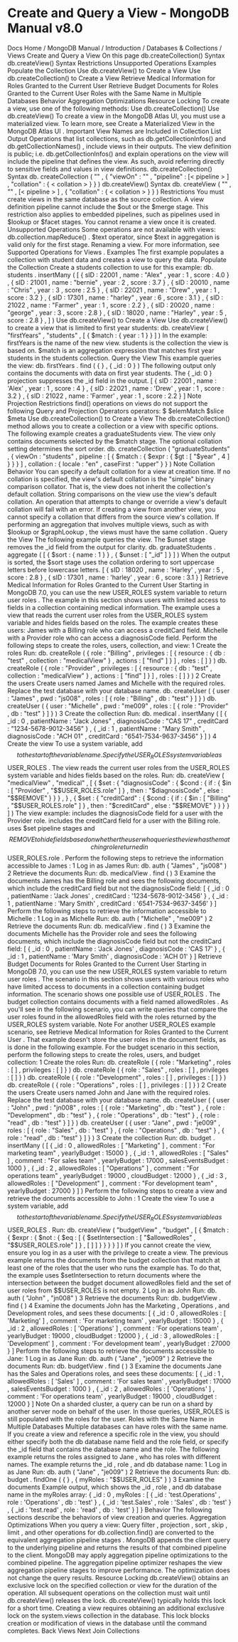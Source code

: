 # Create and Query a View - MongoDB Manual v8.0


Docs Home / MongoDB Manual / Introduction / Databases & Collections / Views Create and Query a View On this page db.createCollection() Syntax db.createView() Syntax Restrictions Unsupported Operations Examples Populate the Collection Use db.createView() to Create a View Use db.createCollection() to Create a View Retrieve Medical Information for Roles Granted to the Current User Retrieve Budget Documents for Roles Granted to the Current User Roles with the Same Name in Multiple Databases Behavior Aggregation Optimizations Resource Locking To create a view, use one of the following methods: Use db.createCollection() Use db.createView() To create a view in the MongoDB Atlas UI, you must use a materialized
view. To learn more, see Create a Materialized View in the MongoDB Atlas UI . Important View Names are Included in Collection List Output Operations that list collections, such as db.getCollectionInfos() and db.getCollectionNames() , include views in their outputs. The view definition is public; i.e. db.getCollectionInfos() and explain operations on the view will include the pipeline that
defines the view. As such, avoid referring directly to sensitive fields
and values in view definitions. db.createCollection() Syntax db. createCollection ( "<viewName>" , { "viewOn" : "<source>" , "pipeline" : [< pipeline > ] , "collation" : { < collation > } } ) db.createView() Syntax db. createView ( "<viewName>" , "<source>" , [< pipeline > ] , { "collation" : { < collation > } } ) Restrictions You must create views in the same database as the source collection. A view definition pipeline cannot include the $out or
the $merge stage. This restriction also applies to
embedded pipelines, such as pipelines used in $lookup or $facet stages. You cannot rename a view once it is created. Unsupported Operations Some operations are not available with views: db.collection.mapReduce() . $text operator, since $text in
aggregation is valid only for the first stage. Renaming a view. For more information, see Supported Operations for Views . Examples The first example populates a collection with student data and creates a
view to query the data. Populate the Collection Create a students collection to use for this example: db. students . insertMany ( [ { sID : 22001 , name : "Alex" , year : 1 , score : 4.0 } , { sID : 21001 , name : "bernie" , year : 2 , score : 3.7 } , { sID : 20010 , name : "Chris" , year : 3 , score : 2.5 } , { sID : 22021 , name : "Drew" , year : 1 , score : 3.2 } , { sID : 17301 , name : "harley" , year : 6 , score : 3.1 } , { sID : 21022 , name : "Farmer" , year : 1 , score : 2.2 } , { sID : 20020 , name : "george" , year : 3 , score : 2.8 } , { sID : 18020 , name : "Harley" , year : 5 , score : 2.8 } , ] ) Use db.createView() to Create a View Use db.createView() to create a view that is limited to first
year students: db. createView ( "firstYears" , "students" , [ { $match : { year : 1 } } ] ) In the example: firstYears is the name of the new view. students is the collection the view is based on. $match is an aggregation expression that matches first
year students in the students collection. Query the View This example queries the view: db. firstYears . find ( { } , { _id : 0 } ) The following output only contains the documents with data on first
year students. The { _id: 0 } projection suppresses the _id field in the output. [ { sID : 22001 , name : 'Alex' , year : 1 , score : 4 } , { sID : 22021 , name : 'Drew' , year : 1 , score : 3.2 } , { sID : 21022 , name : 'Farmer' , year : 1 , score : 2.2 } ] Note Projection Restrictions find() operations on views do not support
the following Query and Projection Operators operators: $ $elemMatch $slice $meta Use db.createCollection() to Create a View The db.createCollection() method allows you to create a
collection or a view with specific options. The following example creates a graduateStudents view. The view
only contains documents selected by the $match stage. The
optional collation setting determines the sort
order. db. createCollection ( "graduateStudents" , { viewOn : "students" , pipeline : [ { $match : { $expr : { $gt : [ "$year" , 4 ] } } } ] , collation : { locale : "en" , caseFirst : "upper" } } ) Note Collation Behavior You can specify a default collation for a view at creation time. If no collation is specified, the
view's default collation is the "simple" binary comparison
collator. That is, the view does not inherit the collection's
default collation. String comparisons on the view use the view's default collation.
An operation that attempts to change or override a view's default
collation will fail with an error. If creating a view from another view, you cannot specify a
collation that differs from the source view's collation. If performing an aggregation that involves multiple views, such as
with $lookup or $graphLookup , the views must
have the same collation . Query the View The following example queries the view. The $unset stage
removes the _id field from the output for clarity. db. graduateStudents . aggregate ( [ { $sort : { name : 1 } } , { $unset : [ "_id" ] } ] ) When the output is sorted, the $sort stage uses the collation ordering to sort uppercase letters before
lowercase letters. [ { sID : 18020 , name : 'Harley' , year : 5 , score : 2.8 } , { sID : 17301 , name : 'harley' , year : 6 , score : 3.1 } ] Retrieve Medical Information for Roles Granted to the Current User Starting in MongoDB 7.0, you can use the new USER_ROLES system variable to return user roles . The example in this section shows users with limited access to fields in
a collection containing medical information. The example uses a view
that reads the current user roles from the USER_ROLES system
variable and hides fields based on the roles. The example creates these users: James with a Billing role who can access a creditCard field. Michelle with a Provider role who can access a diagnosisCode field. Perform the following steps to create the roles, users, collection, and
view: 1 Create the roles Run: db. createRole ( { role : "Billing" , privileges : [ { resource : { db : "test" , collection : "medicalView" } , actions : [ "find" ] } ] , roles : [ ] } ) db. createRole ( { role : "Provider" , privileges : [ { resource : { db : "test" , collection : "medicalView" } , actions : [ "find" ] } ] , roles : [ ] } ) 2 Create the users Create users named James and Michelle with the required
roles. Replace the test database with your database name. db. createUser ( { user : "James" , pwd : "js008" , roles : [ { role : "Billing" , db : "test" } ] } ) db. createUser ( { user : "Michelle" , pwd : "me009" , roles : [ { role : "Provider" , db : "test" } ] } ) 3 Create the collection Run: db. medical . insertMany ( [ { _id : 0 , patientName : "Jack Jones" , diagnosisCode : "CAS 17" , creditCard : "1234-5678-9012-3456" } , { _id : 1 , patientName : "Mary Smith" , diagnosisCode : "ACH 01" , creditCard : "6541-7534-9637-3456" } ] ) 4 Create the view To use a system variable, add $$ to the start of the variable name.
Specify the USER_ROLES system variable as $$USER_ROLES . The view reads the current user roles from the USER_ROLES system variable and hides fields based on the roles. Run: db. createView ( "medicalView" , "medical" , [ { $set : { "diagnosisCode" : { $cond : { if : { $in : [ "Provider" , "$$USER_ROLES.role" ] } , then : "$diagnosisCode" , else : "$$REMOVE" } } } , } , { $set : { "creditCard" : { $cond : { if : { $in : [ "Billing" , "$$USER_ROLES.role" ] } , then : "$creditCard" , else : "$$REMOVE" } } } } ] ) The view example: includes the diagnosisCode field for a user with the Provider role. includes the creditCard field for a user with the Billing role. uses $set pipeline stages and $$REMOVE to hide fields based on whether the user who queries
the view has the matching role returned in $$USER_ROLES.role . Perform the following steps to retrieve the information accessible to James : 1 Log in as James Run: db. auth ( "James" , "js008" ) 2 Retrieve the documents Run: db. medicalView . find ( ) 3 Examine the documents James has the Billing role and sees the following
documents, which include the creditCard field but not the diagnosisCode field: [ { _id : 0 , patientName : 'Jack Jones' , creditCard : '1234-5678-9012-3456' } , { _id : 1 , patientName : 'Mary Smith' , creditCard : '6541-7534-9637-3456' } ] Perform the following steps to retrieve the information accessible to Michelle : 1 Log in as Michelle Run: db. auth ( "Michelle" , "me009" ) 2 Retrieve the documents Run: db. medicalView . find ( ) 3 Examine the documents Michelle has the Provider role and sees the following
documents, which include the diagnosisCode field but not the creditCard field: [ { _id : 0 , patientName : 'Jack Jones' , diagnosisCode : 'CAS 17' } , { _id : 1 , patientName : 'Mary Smith' , diagnosisCode : 'ACH 01' } ] Retrieve Budget Documents for Roles Granted to the Current User Starting in MongoDB 7.0, you can use the new USER_ROLES system variable to return user roles . The scenario in this section shows users with various roles who have
limited access to documents in a collection containing budget
information. The scenario shows one possible use of USER_ROLES . The budget collection contains documents with a field named allowedRoles . As
you'll see in the following scenario, you can write queries that compare
the user roles found in the allowedRoles field with the roles
returned by the USER_ROLES system variable. Note For another USER_ROLES example scenario, see Retrieve Medical Information for Roles Granted to the Current User . That
example doesn't store the user roles in the document fields, as is
done in the following example. For the budget scenario in this section, perform the following steps to
create the roles, users, and budget collection: 1 Create the roles Run: db. createRole ( { role : "Marketing" , roles : [ ] , privileges : [ ] } ) db. createRole ( { role : "Sales" , roles : [ ] , privileges : [ ] } ) db. createRole ( { role : "Development" , roles : [ ] , privileges : [ ] } ) db. createRole ( { role : "Operations" , roles : [ ] , privileges : [ ] } ) 2 Create the users Create users named John and Jane with the required roles.
Replace the test database with your database name. db. createUser ( { user : "John" , pwd : "jn008" , roles : [ { role : "Marketing" , db : "test" } , { role : "Development" , db : "test" } , { role : "Operations" , db : "test" } , { role : "read" , db : "test" } ] } ) db. createUser ( { user : "Jane" , pwd : "je009" , roles : [ { role : "Sales" , db : "test" } , { role : "Operations" , db : "test" } , { role : "read" , db : "test" } ] } ) 3 Create the collection Run: db. budget . insertMany ( [ { _id : 0 , allowedRoles : [ "Marketing" ] , comment : "For marketing team" , yearlyBudget : 15000 } , { _id : 1 , allowedRoles : [ "Sales" ] , comment : "For sales team" , yearlyBudget : 17000 , salesEventsBudget : 1000 } , { _id : 2 , allowedRoles : [ "Operations" ] , comment : "For operations team" , yearlyBudget : 19000 , cloudBudget : 12000 } , { _id : 3 , allowedRoles : [ "Development" ] , comment : "For development team" , yearlyBudget : 27000 } ] ) Perform the following steps to create a view and retrieve the documents
accessible to John : 1 Create the view To use a system variable, add $$ to the start of the variable name.
Specify the USER_ROLES system variable as $$USER_ROLES . Run: db. createView ( "budgetView" , "budget" , [ { $match : { $expr : { $not : { $eq : [ { $setIntersection : [ "$allowedRoles" , "$$USER_ROLES.role" ] } , [ ] ] } } } } ] ) If you cannot create the view, ensure you log in as a user with
the privilege to create a view. The previous example returns the documents from the budget collection that match at least one of the roles that the user who runs
the example has. To do that, the example uses $setIntersection to return documents where the
intersection between the budget document allowedRoles field and
the set of user roles from $$USER_ROLES is not empty. 2 Log in as John Run: db. auth ( "John" , "jn008" ) 3 Retrieve the documents Run: db. budgetView . find ( ) 4 Examine the documents John has the Marketing , Operations , and Development roles, and sees these documents: [ { _id : 0 , allowedRoles : [ 'Marketing' ] , comment : 'For marketing team' , yearlyBudget : 15000 } , { _id : 2 , allowedRoles : [ 'Operations' ] , comment : 'For operations team' , yearlyBudget : 19000 , cloudBudget : 12000 } , { _id : 3 , allowedRoles : [ 'Development' ] , comment : 'For development team' , yearlyBudget : 27000 } ] Perform the following steps to retrieve the documents accessible to
Jane: 1 Log in as Jane Run: db. auth ( "Jane" , "je009" ) 2 Retrieve the documents Run: db. budgetView . find ( ) 3 Examine the documents Jane has the Sales and Operations roles, and sees these
documents: [ { _id : 1 , allowedRoles : [ 'Sales' ] , comment : 'For sales team' , yearlyBudget : 17000 , salesEventsBudget : 1000 } , { _id : 2 , allowedRoles : [ 'Operations' ] , comment : 'For operations team' , yearlyBudget : 19000 , cloudBudget : 12000 } ] Note On a sharded cluster, a query can be run on a shard by another server
node on behalf of the user. In those queries, USER_ROLES is still
populated with the roles for the user. Roles with the Same Name in Multiple Databases Multiple databases can have roles with the same name. If you create a
view and reference a specific role in the view, you should either
specify both the db database name field and the role field, or
specify the _id field that contains the database name and the role. The following example returns the roles assigned to Jane , who has
roles with different names. The example returns the _id , role ,
and db database name: 1 Log in as Jane Run: db. auth ( "Jane" , "je009" ) 2 Retrieve the documents Run: db. budget . findOne ( { } , { myRoles : "$$USER_ROLES" } ) 3 Examine the documents Example output, which shows the _id , role , and db database name in the myRoles array: { _id : 0 , myRoles : [ { _id : 'test.Operations' , role : 'Operations' , db : 'test' } , { _id : 'test.Sales' , role : 'Sales' , db : 'test' } , { _id : 'test.read' , role : 'read' , db : 'test' } ] } Behavior The following sections describe the behaviors of view creation and
queries. Aggregation Optimizations When you query a view: Query filter , projection , sort , skip , limit ,
and other operations for db.collection.find() are
converted to the equivalent aggregation pipeline stages . MongoDB appends the client query to the underlying pipeline and
returns the results of that combined pipeline to the client. MongoDB
may apply aggregation pipeline optimizations to the combined pipeline. The aggregation pipeline optimizer reshapes the view aggregation
pipeline stages to improve performance. The optimization does not
change the query results. Resource Locking db.createView() obtains an exclusive lock on the
specified collection or view for the duration of the operation. All
subsequent operations on the collection must wait until db.createView() releases the lock. db.createView() typically holds
this lock for a short time. Creating a view requires obtaining an additional exclusive lock
on the system.views collection in the database. This lock blocks
creation or modification of views in the database until the command
completes. Back Views Next Join Collections
